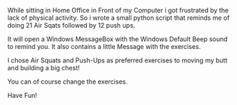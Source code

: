While sitting in Home Office in Front of my Computer i got frustrated by the lack of physical activity.
So i wrote a small python script that reminds me of doing 21 Air Sqats followed by 12 push ups.

It will open a Windows MessageBox with the Windows Default Beep sound to remind you.
It also contains a little Message with the exercises.

I chose Air Squats and Push-Ups as preferred exercises to moving my butt and building a big chest!

You can of course change the exercises.

Have Fun!
